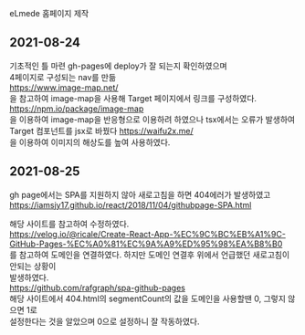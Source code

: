 eLmede 홈페이지 제작    

2021-08-24
----------
기초적인 틀 마련 gh-pages에 deploy가 잘 되는지 확인하였으며        
4페이지로 구성되는 nav를 만듦    
https://www.image-map.net/    
을 참고하여 image-map을 사용해 Target 페이지에서 링크를 구성하였다.   
https://npm.io/package/image-map   
을 이용하여 image-map을 반응형으로 이용하려 하였으나 tsx에서는 오류가 발생하여  Target 컴포넌트를   jsx로 바꿨다
https://waifu2x.me/   
을 이용하여 이미지의 해상도를 높여 사용하였다.   

2021-08-25
----------
gh page에서는 SPA를 지원하지 않아 새로고침을 하면 404에러가 발생하였고    
https://iamsjy17.github.io/react/2018/11/04/githubpage-SPA.html     

해당 사이트를 참고하여 수정하였다.    
https://velog.io/@ricale/Create-React-App-%EC%9C%BC%EB%A1%9C-GitHub-Pages-%EC%A0%81%EC%9A%A9%ED%95%98%EA%B8%B0    
를 참고하여 도메인을 연결하였다. 하지만 도메인 연결후 위에서 언급했던 새로고침이 안되는 상황이    
발생하였다.    
https://github.com/rafgraph/spa-github-pages    
해당 사이트에서 404.html의 segmentCount의 값을 도메인을 사용할땐 0, 그렇지 않으면 1로    
설정한다는 것을 알았으며 0으로 설정하니 잘 작동하였다.   


